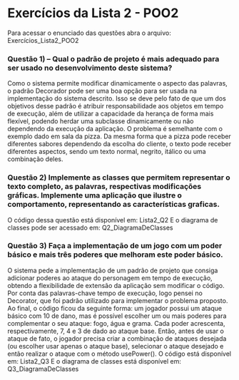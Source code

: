 # Exercícios da Lista 2 - POO2

Para acessar o enunciado das questões abra o arquivo: Exercícios_Lista2_POO2

### Questão 1) – Qual o padrão de projeto é mais adequado para ser usado no desenvolvimento deste sistema?
Como o sistema permite modificar dinamicamente o aspecto das palavras, o padrão Decorador pode ser uma boa opção para ser usada na implementação do sistema descrito. Isso se deve pelo fato de que um dos objetivos desse padrão é atribuir responsabilidade aos objetos em tempo de execução, além de utilizar a capacidade da herança de forma mais flexível, podendo herdar uma subclasse dinamicamente ou não dependendo da execução da aplicação.
O problema é semelhante com o exemplo dado em sala da pizza. Da mesma forma que a pizza pode receber diferentes sabores dependendo da escolha do cliente, o texto pode receber diferentes aspectos, sendo um texto normal, negrito, itálico ou uma combinação deles. 

### Questão 2) Implemente as classes que permitem representar o texto completo, as palavras, respectivas modificações gráficas. Implemente uma aplicação que ilustre o comportamento, representando as características graficas.
O código dessa questão está disponível em: Lista2_Q2
E o diagrama de classes pode ser acessado em: Q2_DiagramaDeClasses

### Questão 3) Faça a implementação de um jogo com um poder básico e mais três poderes que melhoram este poder básico. 
O sistema pede a implementação de um padrão de projeto que consiga adicionar poderes ao ataque do personagem em tempo de execução, obtendo a flexibilidade de extensão da aplicação sem modificar o código. Por conta das palavras-chave tempo de execução, logo pensei no Decorator, que foi padrão utilizado para implementar o problema proposto.
Ao final, o código ficou da seguinte forma: um jogador possui um ataque básico com 10 de dano, mas é possível escolher um ou mais poderes para complementar o seu ataque: fogo, água e grama. Cada poder acrescenta, respectivamente, 7, 4 e 3 de dado ao ataque base. Então, antes de usar o ataque de fato, o jogador precisa criar a combinação de ataques desejada (ou escolher usar apenas o ataque base), selecionar o ataque desejado e então realizar o ataque com o método usePower().
O código está disponível em: Lista2_Q3 
E o diagrama de classes está disponível em: Q3_DiagramaDeClasses
